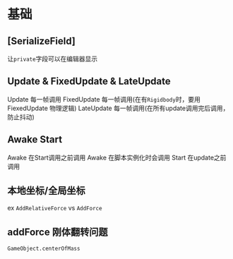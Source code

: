 # 基础

## [SerializeField]

让`private`字段可以在编辑器显示

## Update & FixedUpdate & LateUpdate

Update 每一帧调用
FixedUpdate 每一帧调用(在有`Rigidbody`时，要用FiexedUpdate 物理逻辑)
LateUpdate 每一帧调用(在所有update调用完后调用，防止抖动)

## Awake Start

Awake 在Start调用之前调用
Awake 在脚本实例化时会调用
Start 在update之前调用

## 本地坐标/全局坐标

ex `AddRelativeForce` vs `AddForce`

## addForce 刚体翻转问题

`GameObject.centerOfMass`